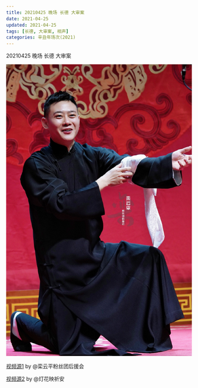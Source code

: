 ```yaml
---
title: 20210425 晚场 长德 大审案
date: 2021-04-25
updated: 2021-04-25
tags: [长德, 大审案, 相声] 
categories: 辛丑年场次(2021)
---
```

20210425 晚场 长德 大审案

![](https://raw.githubusercontent.com/rhenginium/image/main/img-1619418994686205de4177ce5a57440e67b725504062b.jpg)

[视频源1]( https://m.weibo.cn/6574451359/4630001096071283) by @栾云平粉丝团后援会

[视频源2](https://m.weibo.cn/1950216183/4629995295082865 )  by @灯花映祈安